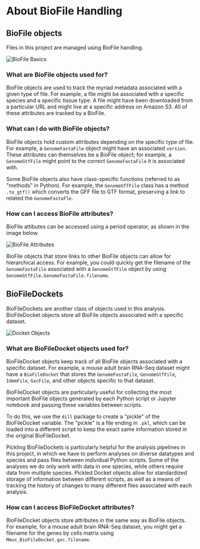 # About BioFile Handling

## BioFile objects

Files in this project are managed using BioFile handling.

![BioFile Basics](https://user-images.githubusercontent.com/6531296/206793321-537f9254-0c73-48b3-9c6d-949d4aa44799.png)

### What are BioFile objects used for?

BioFile objects are used to track the myriad metadata associated with a given type of file. 
For example, a file might be associated with a specific species and a specific tissue type.
A file might have been downloaded from a particular URL and might live at a specific address on Amazon S3.
All of these attributes are tracked by a BioFile.

### What can I do with BioFile objects?

BioFile objects hold custom attributes depending on the specific type of file.
For example, a `GenomeFastaFile` object might have an associated `version`.
These attributes can themselves be a BioFile object; for example, a `GenomeGtfFile` might point to the correct `GenomeFastaFile` it is associated with.

Some BioFile objects also have class-specific functions (referred to as "methods" in Python).
For example, the `GenomeGffFile` class has a method `.to_gtf()` which converts the GFF file to GTF format, preserving a link to related the `GenomeFastaFle`.

### How can I access BioFile attributes?

BioFile attibutes can be accessed using a period operator, as shown in the image below.

![BioFile Attributes](https://user-images.githubusercontent.com/6531296/192902111-792a70f0-f2fc-4993-9fc1-e74f8106bf70.png)

BioFile objects that store links to other BioFile objects can allow for hierarchical access.
For example, you could quickly get the filename of the `GenomeFastaFile` associated with a `GenomeGtfFile` object by using `GenomeGtfFile.GenomeFastaFile.filename`.

## BioFileDockets

BioFileDockets are another class of objects used in this analysis.
BioFileDocket objects store all BioFile objects associated with a specific dataset.

![Docket Objects](https://user-images.githubusercontent.com/6531296/206793358-7ef91d7b-e17a-4c7d-85ac-3958ebfef4c1.png)

### What are BioFileDocket objects used for?

BioFileDocket objects keep track of all BioFile objects associated with a specific dataset.
For example, a mouse adult brain RNA-Seq dataset might have a `BioFileDocket` that stores the `GenomeFastaFile`, `GenomeGtfFile`, `IdmmFile`, `GxcFile`, and other objects specific to that dataset.

BioFileDocket objects are particularly useful for collecting the most important BioFile objects generated by each Python script or Jupyter notebook and passing these variables between scripts.

To do this, we use the `dill` package to create a "pickle" of the BioFileDocket variable.
The "pickle" is a file ending in `.pkl`, which can be loaded into a different script to keep the exact same information stored in the original BioFileDocket.

Pickling BioFileDockets is particularly helpful for the analysis pipelines in this project, in which we have to perform analyses on diverse datatypes and species and pass files between individual Python scripts.
Some of the analyses we do only work with data in one species, while others require data from multiple species.
Pickled Docket objects allow for standardized storage of information between different scripts, as well as a means of tracking the history of changes to many different files associated with each analysis.

### How can I access BioFileDocket attributes?

BioFileDocket objects store attributes in the same way as BioFile objects. For example, for a mouse adult brain RNA-Seq dataset, you might get a filename for the genes by cells matrix using `Mmus_BioFileDocket.gxc.filename`.
